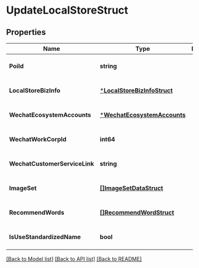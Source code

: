 # UpdateLocalStoreStruct

## Properties
Name | Type | Description | Notes
------------ | ------------- | ------------- | -------------
**PoiId** | **string** |  | [optional] [default to null]
**LocalStoreBizInfo** | [***LocalStoreBizInfoStruct**](local_store_biz_info_struct.md) |  | [optional] [default to null]
**WechatEcosystemAccounts** | [***WechatEcosystemAccounts**](wechat_ecosystem_accounts.md) |  | [optional] [default to null]
**WechatWorkCorpId** | **int64** |  | [optional] [default to null]
**WechatCustomerServiceLink** | **string** |  | [optional] [default to null]
**ImageSet** | [**[]ImageSetDataStruct**](image_set_data_struct.md) |  | [optional] [default to null]
**RecommendWords** | [**[]RecommendWordStruct**](recommend_word_struct.md) |  | [optional] [default to null]
**IsUseStandardizedName** | **bool** |  | [optional] [default to null]

[[Back to Model list]](../README.md#documentation-for-models) [[Back to API list]](../README.md#documentation-for-api-endpoints) [[Back to README]](../README.md)



